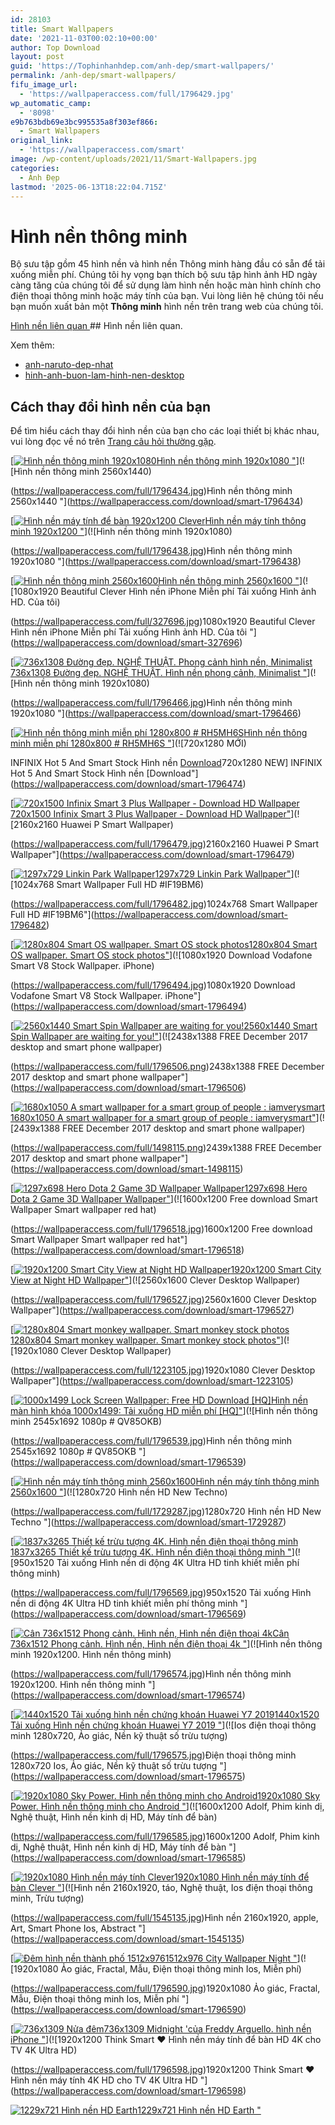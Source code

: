 ```yaml
---
id: 28103
title: Smart Wallpapers
date: '2021-11-03T00:02:10+00:00'
author: Top Download
layout: post
guid: 'https://Tophinhanhdep.com/anh-dep/smart-wallpapers/'
permalink: /anh-dep/smart-wallpapers/
fifu_image_url:
  - 'https://wallpaperaccess.com/full/1796429.jpg'
wp_automatic_camp:
  - '8098'
e9b763bdb69e3bc995535a8f303ef866:
  - Smart Wallpapers
original_link:
  - 'https://wallpaperaccess.com/smart'
image: /wp-content/uploads/2021/11/Smart-Wallpapers.jpg
categories:
  - Ảnh Đẹp
lastmod: '2025-06-13T18:22:04.715Z'
---
```

# Hình nền thông minh

Bộ sưu tập gồm 45 hình nền và hình nền Thông minh hàng đầu có sẵn để tải xuống miễn phí. Chúng tôi hy vọng bạn thích bộ sưu tập hình ảnh HD ngày càng tăng của chúng tôi để sử dụng làm hình nền hoặc màn hình chính cho điện thoại thông minh hoặc máy tính của bạn. Vui lòng liên hệ chúng tôi nếu bạn muốn xuất bản một **Thông minh** hình nền trên trang web của chúng tôi.

[Hình nền liên quan ](#related) ## Hình nền liên quan.

   
 Xem thêm:

   
- [anh-naruto-dep-nhat](https://tophinhanhdep.com/anh-naruto/anh-naruto-dep-nhat/)
- [hinh-anh-buon-lam-hinh-nen-desktop](https://tophinhanhdep.com/hinh-anh-buon/hinh-anh-buon-lam-hinh-nen-desktop/)

## Cách thay đổi hình nền của bạn

Để tìm hiểu cách thay đổi hình nền của bạn cho các loại thiết bị khác nhau, vui lòng đọc về nó trên [Trang câu hỏi thường gặp](https://tophinhanhdep.com/faq/).

  
[[![Hình nền thông minh 1920x1080](https://wallpaperaccess.com/full/1796429.jpg)Hình nền thông minh 1920x1080 "](https://wallpaperaccess.com/download/smart-1796429)](![Hình nền thông minh 2560x1440)

(https://wallpaperaccess.com/full/1796434.jpg)Hình nền thông minh 2560x1440 "](https://wallpaperaccess.com/download/smart-1796434)

[[![Hình nền máy tính để bàn 1920x1200 Clever](https://wallpaperaccess.com/full/1796435.jpg)Hình nền máy tính thông minh 1920x1200 "](https://wallpaperaccess.com/download/smart-1796435)](![Hình nền thông minh 1920x1080)

(https://wallpaperaccess.com/full/1796438.jpg)Hình nền thông minh 1920x1080 "](https://wallpaperaccess.com/download/smart-1796438)

[[![Hình nền thông minh 2560x1600](https://wallpaperaccess.com/full/1796459.jpg)Hình nền thông minh 2560x1600 "](https://wallpaperaccess.com/download/smart-1796459)](![1080x1920 Beautiful Clever Hình nền iPhone Miễn phí Tải xuống Hình ảnh HD.  Của tôi)

(https://wallpaperaccess.com/full/327696.jpg)1080x1920 Beautiful Clever Hình nền iPhone Miễn phí Tải xuống Hình ảnh HD. Của tôi "](https://wallpaperaccess.com/download/smart-327696)

[[![736x1308 Đường đẹp.  NGHỆ THUẬT.  Phong cảnh hình nền, Minimalist](https://wallpaperaccess.com/full/1796464.jpg)736x1308 Đường đẹp. NGHỆ THUẬT. Hình nền phong cảnh, Minimalist "](https://wallpaperaccess.com/download/smart-1796464)](![Hình nền thông minh 1920x1080)

(https://wallpaperaccess.com/full/1796466.jpg)Hình nền thông minh 1920x1080 "](https://wallpaperaccess.com/download/smart-1796466)

[[![Hình nền thông minh miễn phí 1280x800 # RH5MH6S](https://wallpaperaccess.com/full/1796472.jpg)Hình nền thông minh miễn phí 1280x800 # RH5MH6S "](https://wallpaperaccess.com/download/smart-1796472)](![720x1280 MỚI)

INFINIX Hot 5 And Smart Stock Hình nền [Download](https://wallpaperaccess.com/full/1796474.jpg)720x1280 NEW\] INFINIX Hot 5 And Smart Stock Hình nền \[Download"](https://wallpaperaccess.com/download/smart-1796474)

[[![720x1500 Infinix Smart 3 Plus Wallpaper - Download HD Wallpaper](https://wallpaperaccess.com/full/1796478.jpg)720x1500 Infinix Smart 3 Plus Wallpaper - Download HD Wallpaper"](https://wallpaperaccess.com/download/smart-1796478)](![2160x2160 Huawei P Smart Wallpaper)

(https://wallpaperaccess.com/full/1796479.jpg)2160x2160 Huawei P Smart Wallpaper"](https://wallpaperaccess.com/download/smart-1796479)

[[![1297x729 Linkin Park Wallpaper](https://wallpaperaccess.com/full/1796481.jpg)1297x729 Linkin Park Wallpaper"](https://wallpaperaccess.com/download/smart-1796481)](![1024x768 Smart Wallpaper Full HD #IF19BM6)

(https://wallpaperaccess.com/full/1796482.jpg)1024x768 Smart Wallpaper Full HD #IF19BM6"](https://wallpaperaccess.com/download/smart-1796482)

[[![1280x804 Smart OS wallpaper. Smart OS stock photos](https://wallpaperaccess.com/full/1796484.jpg)1280x804 Smart OS wallpaper. Smart OS stock photos"](https://wallpaperaccess.com/download/smart-1796484)](![1080x1920 Download Vodafone Smart V8 Stock Wallpaper. iPhone)

(https://wallpaperaccess.com/full/1796494.jpg)1080x1920 Download Vodafone Smart V8 Stock Wallpaper. iPhone"](https://wallpaperaccess.com/download/smart-1796494)

[[![2560x1440 Smart Spin Wallpaper are waiting for you!](https://wallpaperaccess.com/full/1796496.jpg)2560x1440 Smart Spin Wallpaper are waiting for you!"](https://wallpaperaccess.com/download/smart-1796496)](![2438x1388 FREE December 2017 desktop and smart phone wallpaper)

(https://wallpaperaccess.com/full/1796506.png)2438x1388 FREE December 2017 desktop and smart phone wallpaper"](https://wallpaperaccess.com/download/smart-1796506)

[[![1680x1050 A smart wallpaper for a smart group of people : iamverysmart](https://wallpaperaccess.com/full/1796510.jpg)1680x1050 A smart wallpaper for a smart group of people : iamverysmart"](https://wallpaperaccess.com/download/smart-1796510)](![2439x1388 FREE December 2017 desktop and smart phone wallpaper)

(https://wallpaperaccess.com/full/1498115.png)2439x1388 FREE December 2017 desktop and smart phone wallpaper"](https://wallpaperaccess.com/download/smart-1498115)

[[![1297x698 Hero Dota 2 Game 3D Wallpaper Wallpaper](https://wallpaperaccess.com/full/1796513.jpg)1297x698 Hero Dota 2 Game 3D Wallpaper Wallpaper"](https://wallpaperaccess.com/download/smart-1796513)](![1600x1200 Free download Smart Wallpaper Smart wallpaper red hat)

(https://wallpaperaccess.com/full/1796518.jpg)1600x1200 Free download Smart Wallpaper Smart wallpaper red hat"](https://wallpaperaccess.com/download/smart-1796518)

[[![1920x1200 Smart City View at Night HD Wallpaper](https://wallpaperaccess.com/full/1796519.jpg)1920x1200 Smart City View at Night HD Wallpaper"](https://wallpaperaccess.com/download/smart-1796519)](![2560x1600 Clever Desktop Wallpaper)

(https://wallpaperaccess.com/full/1796527.jpg)2560x1600 Clever Desktop Wallpaper"](https://wallpaperaccess.com/download/smart-1796527)

[[![1280x804 Smart monkey wallpaper. Smart monkey stock photos](https://wallpaperaccess.com/full/1796531.jpg)1280x804 Smart monkey wallpaper. Smart monkey stock photos"](https://wallpaperaccess.com/download/smart-1796531)](![1920x1080 Clever Desktop Wallpaper)

(https://wallpaperaccess.com/full/1223105.jpg)1920x1080 Clever Desktop Wallpaper"](https://wallpaperaccess.com/download/smart-1223105)

[[![1000x1499 Lock Screen Wallpaper: Free HD Download [HQ]](https://wallpaperaccess.com/full/1356229.jpg)Hình nền màn hình khóa 1000x1499: Tải xuống HD miễn phí \[HQ\]"](https://wallpaperaccess.com/download/smart-1356229)](![Hình nền thông minh 2545x1692 1080p # QV85OKB)

(https://wallpaperaccess.com/full/1796539.jpg)Hình nền thông minh 2545x1692 1080p # QV85OKB "](https://wallpaperaccess.com/download/smart-1796539)

[[![Hình nền máy tính thông minh 2560x1600](https://wallpaperaccess.com/full/1223069.jpg)Hình nền máy tính thông minh 2560x1600 "](https://wallpaperaccess.com/download/smart-1223069)](![1280x720 Hình nền HD New Techno)

(https://wallpaperaccess.com/full/1729287.jpg)1280x720 Hình nền HD New Techno "](https://wallpaperaccess.com/download/smart-1729287)

[[![1837x3265 Thiết kế trừu tượng 4K.  Hình nền điện thoại thông minh](https://wallpaperaccess.com/full/1796552.jpg)1837x3265 Thiết kế trừu tượng 4K. Hình nền điện thoại thông minh "](https://wallpaperaccess.com/download/smart-1796552)](![950x1520 Tải xuống Hình nền di động 4K Ultra HD tinh khiết miễn phí thông minh)

(https://wallpaperaccess.com/full/1796569.jpg)950x1520 Tải xuống Hình nền di động 4K Ultra HD tinh khiết miễn phí thông minh "](https://wallpaperaccess.com/download/smart-1796569)

[[![Cân 736x1512  Phong cảnh.  Hình nền, Hình nền điện thoại 4k](https://wallpaperaccess.com/full/1796571.jpg)Cân 736x1512 Phong cảnh. Hình nền, Hình nền điện thoại 4k "](https://wallpaperaccess.com/download/smart-1796571)](![Hình nền thông minh 1920x1200.  Hình nền thông minh)

(https://wallpaperaccess.com/full/1796574.jpg)Hình nền thông minh 1920x1200. Hình nền thông minh "](https://wallpaperaccess.com/download/smart-1796574)

[[![1440x1520 Tải xuống hình nền chứng khoán Huawei Y7 2019](https://wallpaperaccess.com/full/1344893.jpg)1440x1520 Tải xuống Hình nền chứng khoán Huawei Y7 2019 "](https://wallpaperaccess.com/download/smart-1344893)](![Ios điện thoại thông minh 1280x720, Ảo giác, Nền kỹ thuật số trừu tượng)

(https://wallpaperaccess.com/full/1796575.jpg)Điện thoại thông minh 1280x720 Ios, Ảo giác, Nền kỹ thuật số trừu tượng "](https://wallpaperaccess.com/download/smart-1796575)

[[![1920x1080 Sky Power.  Hình nền thông minh cho Android](https://wallpaperaccess.com/full/1796579.jpg)1920x1080 Sky Power. Hình nền thông minh cho Android "](https://wallpaperaccess.com/download/smart-1796579)](![1600x1200 Adolf, Phim kinh dị, Nghệ thuật, Hình nền kinh dị HD, Máy tính để bàn)

(https://wallpaperaccess.com/full/1796585.jpg)1600x1200 Adolf, Phim kinh dị, Nghệ thuật, Hình nền kinh dị HD, Máy tính để bàn "](https://wallpaperaccess.com/download/smart-1796585)

[[![1920x1080 Hình nền máy tính Clever](https://wallpaperaccess.com/full/1223081.jpg)1920x1080 Hình nền máy tính để bàn Clever "](https://wallpaperaccess.com/download/smart-1223081)](![Hình nền 2160x1920, táo, Nghệ thuật, Ios điện thoại thông minh, Trừu tượng)

(https://wallpaperaccess.com/full/1545135.jpg)Hình nền 2160x1920, apple, Art, Smart Phone Ios, Abstract "](https://wallpaperaccess.com/download/smart-1545135)

[[![Đêm hình nền thành phố 1512x976](https://wallpaperaccess.com/full/1401741.jpg)1512x976 City Wallpaper Night "](https://wallpaperaccess.com/download/smart-1401741)](![1920x1080 Ảo giác, Fractal, Mẫu, Điện thoại thông minh Ios, Miễn phí)

(https://wallpaperaccess.com/full/1796590.jpg)1920x1080 Ảo giác, Fractal, Mẫu, Điện thoại thông minh Ios, Miễn phí "](https://wallpaperaccess.com/download/smart-1796590)

[[![736x1309 Nửa đêm](https://wallpaperaccess.com/full/1796592.jpg)736x1309 Midnight 'của Freddy Arguello. hình nền iPhone "](https://wallpaperaccess.com/download/smart-1796592)](![1920x1200 Think Smart ❤ Hình nền máy tính để bàn HD 4K cho TV 4K Ultra HD)

(https://wallpaperaccess.com/full/1796598.jpg)1920x1200 Think Smart ❤ Hình nền máy tính 4K HD cho TV 4K Ultra HD "](https://wallpaperaccess.com/download/smart-1796598)

[![1229x721 Hình nền HD Earth](https://wallpaperaccess.com/full/1195949.jpg)1229x721 Hình nền HD Earth "](https://wallpaperaccess.com/download/smart-1195949)
